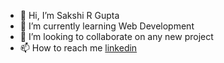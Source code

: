 - 👋 Hi, I’m Sakshi R Gupta
- 🌱 I’m currently learning Web Development
- 💞️ I’m looking to collaborate on any new project
- 📫 How to reach me [linkedin](https://www.linkedin.com/in/sakshi-gupta-278511233/)

<!---
sakshirgupta/sakshirgupta is a ✨ special ✨ repository because its `README.md` (this file) appears on your GitHub profile.
You can click the Preview link to take a look at your changes.
--->
